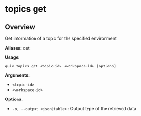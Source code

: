 # topics get

## Overview

Get information of a topic for the specified environment

**Aliases:** get

**Usage:**

```
quix topics get <topic-id> <workspace-id> [options]
```

**Arguments:**

- `<topic-id>`
- `<workspace-id>`

**Options:**

- `-o, --output <json|table>` : Output type of the retrieved data


